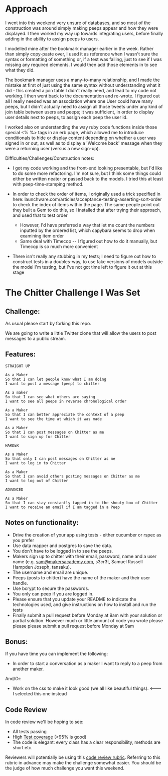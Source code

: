 Approach
========

I went into this weekend very unsure of databases, and so most of the construction was around simply making peeps appear and how they were displayed. I then worked my way up towards integrating users, before finally adding in the ability to assign peeps to users.

I modelled mine after the bookmark manager earlier in the week. Rather than simply copy-paste over, I used it as reference when I wasn't sure the syntax or formatting of something or, if a test was failing, just to see if I was missing any required elements. I would then add those elements in to see what they did.

The bookmark manager uses a many-to-many relationship, and I made the mistake at first of just using the same syntax without understanding what it did - this created a join table I didn't really need, and lead to my code not working. I then went back to the documentation and re-wrote. I figured out all I really needed was an association where one User could have many peeps, but I didn't actually need to assign all those tweets under any kind of join table between users and peeps; it was sufficient, in order to display user details next to peeps, to assign each peep the user id.

I worked also on understanding the way ruby code functions inside those special <% %> tags in an erb page, which allowed me to introduce conditionals to hide or display content depending on whether a user was signed in or out, as well as to display a 'Welcome back' message when they were a returning user (versus a new sign-up).


Difficulties/Challenges/Construction notes:

- I got my code working and the front-end looking presentable, but I'd like to do some more refactoring. I'm not sure, but I think some things could either be written neater or passed back to the models. I tried this at least with peep-time-stamping method.

- In order to check the order of items, I originally used a trick specified in here: launchware.com/articles/acceptance-testing-asserting-sort-order to check the index of items within the page. The same people point out they built a Gem to do this, so I installed that after trying their approach, and used that to test order
    - However, I'd have preferred a way that let me count the numbers inputted by the ordered list, which capybara seems to drop when examining item order
    - Same deal with Timecop -- I figured out how to do it manually, but Timecop is so much more convenient

- There isn't really any stubbing in my tests; I need to figure out how to construct tests in a doubles-way, to use fake versions of models outside the model I'm testing, but I've not got time left to figure it out at this stage


The Chitter Challenge I Was Set
===============================

Challenge:
-------

As usual please start by forking this repo.

We are going to write a little Twitter clone that will allow the users to post messages to a public stream.

Features:
-------

```
STRAIGHT UP

As a Maker
So that I can let people know what I am doing  
I want to post a message (peep) to chitter

As a maker
So that I can see what others are saying  
I want to see all peeps in reverse chronological order

As a Maker
So that I can better appreciate the context of a peep
I want to see the time at which it was made

As a Maker
So that I can post messages on Chitter as me
I want to sign up for Chitter

HARDER

As a Maker
So that only I can post messages on Chitter as me
I want to log in to Chitter

As a Maker
So that I can avoid others posting messages on Chitter as me
I want to log out of Chitter

ADVANCED

As a Maker
So that I can stay constantly tapped in to the shouty box of Chitter
I want to receive an email if I am tagged in a Peep
```

Notes on functionality:
------

* Drive the creation of your app using tests - either cucumber or rspec as you prefer
* Use data mapper and postgres to save the data.
* You don't have to be logged in to see the peeps.
* Makers sign up to chitter with their email, password, name and a user name (e.g. sam@makersacademy.com, s3cr3t, Samuel Russell Hampden Joseph, tansaku).
* The username and email are unique.
* Peeps (posts to chitter) have the name of the maker and their user handle.
* Use bcrypt to secure the passwords.
* You only can peep if you are logged in.
* Please ensure that you update your README to indicate the technologies used, and give instructions on how to install and run the tests
* Finally submit a pull request before Monday at 9am with your solution or partial solution.  However much or little amount of code you wrote please please please submit a pull request before Monday at 9am

Bonus:
-----

If you have time you can implement the following:

* In order to start a conversation as a maker I want to reply to a peep from another maker.

And/Or:

* Work on the css to make it look good (we all like beautiful things). <--- I selected this one instead


Code Review
-----------

In code review we'll be hoping to see:

* All tests passing
* High [Test coverage](https://github.com/makersacademy/course/blob/master/pills/test_coverage.md) (>95% is good)
* The code is elegant: every class has a clear responsibility, methods are short etc.

Reviewers will potentially be using this [code review rubric](docs/review.md).  Referring to this rubric in advance may make the challenge somewhat easier.  You should be the judge of how much challenge you want this weekend.
